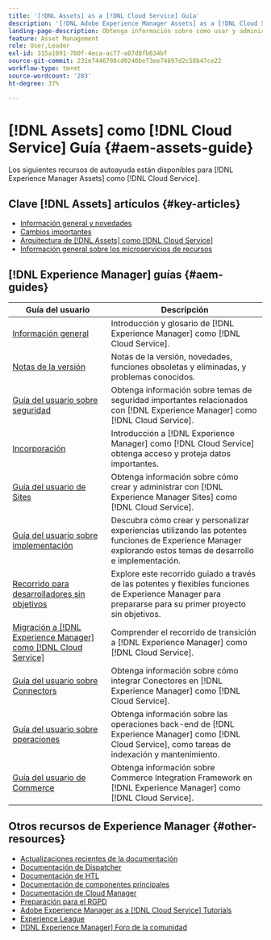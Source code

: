 ```yaml
---
title: '[!DNL Assets] as a [!DNL Cloud Service] Guía'
description: '[!DNL Adobe Experience Manager Assets] as a [!DNL Cloud Service] recursos de autoayuda y vínculos a documentación'
landing-page-description: Obtenga información sobre cómo usar y administrar Experience Manager Assets as a Cloud Service.
feature: Asset Management
role: User,Leader
exl-id: 315a1091-780f-4eca-ac77-a07d8fb634bf
source-git-commit: 231e7446708cd0240be73ee74897d2c58b47ce22
workflow-type: tm+mt
source-wordcount: '283'
ht-degree: 37%

---
```


# [!DNL Assets] como [!DNL Cloud Service] Guía {#aem-assets-guide}

Los siguientes recursos de autoayuda están disponibles para [!DNL Experience Manager Assets] como [!DNL Cloud Service].

## Clave [!DNL Assets] artículos {#key-articles}

* [Información general y novedades](overview.md)
* [Cambios importantes](/help/assets/assets-cloud-changes.md)
* [Arquitectura de [!DNL Assets] como [!DNL Cloud Service]](architecture.md)
* [Información general sobre los microservicios de recursos](/help/assets/asset-microservices-overview.md)

## [!DNL Experience Manager] guías {#aem-guides}

| Guía del usuario | Descripción |
|---|---|
| [Información general](/help/overview/home.md) | Introducción y glosario de [!DNL Experience Manager] como [!DNL Cloud Service]. |
| [Notas de la versión](/help/release-notes/home.md) | Notas de la versión, novedades, funciones obsoletas y eliminadas, y problemas conocidos. |
| [Guía del usuario sobre seguridad](/help/security/home.md) | Obtenga información sobre temas de seguridad importantes relacionados con [!DNL Experience Manager] como [!DNL Cloud Service]. |
| [Incorporación](/help/onboarding/home.md) | Introducción a [!DNL Experience Manager] como [!DNL Cloud Service] obtenga acceso y proteja datos importantes. |
| [Guía del usuario de Sites](/help/sites-cloud/home.md) | Obtenga información sobre cómo crear y administrar con [!DNL Experience Manager Sites] como [!DNL Cloud Service]. |
| [Guía del usuario sobre implementación](/help/implementing/home.md) | Descubra cómo crear y personalizar experiencias utilizando las potentes funciones de Experience Manager explorando estos temas de desarrollo e implementación. |
| [Recorrido para desarrolladores sin objetivos](/help/journey-headless/developer/overview.md) | Explore este recorrido guiado a través de las potentes y flexibles funciones de Experience Manager para prepararse para su primer proyecto sin objetivos. |
| [Migración a [!DNL Experience Manager] como [!DNL Cloud Service]](/help/move-to-cloud-service/home.md) | Comprender el recorrido de transición a [!DNL Experience Manager] como [!DNL Cloud Service]. |
| [Guía del usuario sobre Connectors](/help/connectors/home.md) | Obtenga información sobre cómo integrar Conectores en [!DNL Experience Manager] como [!DNL Cloud Service]. |
| [Guía del usuario sobre operaciones](/help/operations/home.md) | Obtenga información sobre las operaciones back-end de [!DNL Experience Manager] como [!DNL Cloud Service], como tareas de indexación y mantenimiento. |
| [Guía del usuario de Commerce](/help/commerce-cloud/home.md) | Obtenga información sobre Commerce Integration Framework en [!DNL Experience Manager] como [!DNL Cloud Service]. |

## Otros recursos de Experience Manager {#other-resources}

* [Actualizaciones recientes de la documentación](https://experienceleague.adobe.com/docs/experience-manager-release-information/aem-release-updates/doc-updates/documentation-updates.html#aem-as-a-cloud-service)
* [Documentación de Dispatcher](/help/implementing/dispatcher/overview.md)
* [Documentación de HTL](https://experienceleague.adobe.com/docs/experience-manager-htl/using/overview.html?lang=es)
* [Documentación de componentes principales](https://experienceleague.adobe.com/docs/experience-manager-core-components/using/introduction.html?lang=es)
* [Documentación de Cloud Manager](https://experienceleague.adobe.com/docs/experience-manager-cloud-manager/using/introduction-to-cloud-manager.html?lang=es)
* [Preparación para el RGPD](/help/compliance/data-privacy-and-protection-readiness/aem-readiness.md)
* [Adobe Experience Manager as a [!DNL Cloud Service] Tutorials](https://experienceleague.adobe.com/docs/experience-manager-learn/cloud-service/overview.html?lang=es)
* [Experience League](https://experienceleague.adobe.com/?promoid=K42KVXHD&amp;mv=other#recommended/solutions/experience-manager)
* [[!DNL Experience Manager] Foro de la comunidad](https://experienceleaguecommunities.adobe.com/t5/adobe-experience-manager/ct-p/adobe-experience-manager-community)
